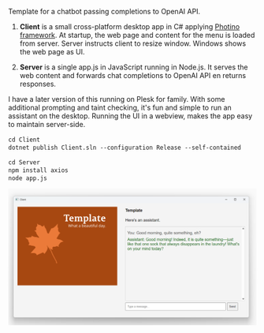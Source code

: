 Template for a chatbot passing completions to OpenAI API.

1. **Client** is a small cross-platform desktop app in C# applying [Photino framework](https://www.tryphotino.io/). At startup, the web page and content for the menu is loaded from server. Server instructs client to resize window. Windows shows the web page as UI.

2. **Server** is a single app.js in JavaScript running in Node.js. It serves the web content and forwards chat completions to OpenAI API en returns responses.


I have a later version of this running on Plesk for family. With some additional prompting and taint checking, it's fun and simple to run an assistant on the desktop. Running the UI in a webview, makes the app easy to maintain server-side.


```
cd Client
dotnet publish Client.sln --configuration Release --self-contained
```
```
cd Server
npm install axios
node app.js
```

![Windows app showing chat with assistant](README.png)
